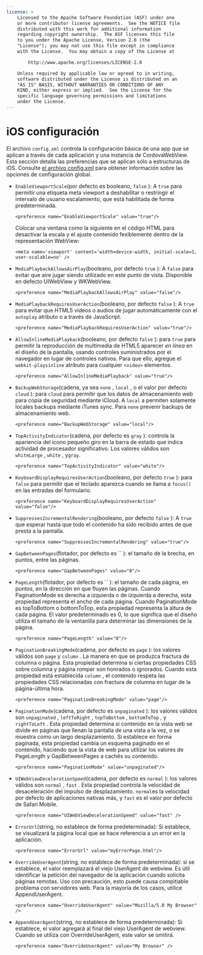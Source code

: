 ```yaml
---
license: >
    Licensed to the Apache Software Foundation (ASF) under one
    or more contributor license agreements.  See the NOTICE file
    distributed with this work for additional information
    regarding copyright ownership.  The ASF licenses this file
    to you under the Apache License, Version 2.0 (the
    "License"); you may not use this file except in compliance
    with the License.  You may obtain a copy of the License at

        http://www.apache.org/licenses/LICENSE-2.0

    Unless required by applicable law or agreed to in writing,
    software distributed under the License is distributed on an
    "AS IS" BASIS, WITHOUT WARRANTIES OR CONDITIONS OF ANY
    KIND, either express or implied.  See the License for the
    specific language governing permissions and limitations
    under the License.
---
```


# iOS configuración

El archivo `config.xml` controla la configuración básica de una app que se aplican a través de cada aplicación y una instancia de CordovaWebView. Esta sección detalla las preferencias que se aplican sólo a estructuras de iOS. Consulte [el archivo config.xml][1] para obtener información sobre las opciones de configuración global.

 [1]: config_ref_index.md.html#The%20config.xml%20File

*   `EnableViewportScale`(por defecto es booleano, `false` ): A `true` para permitir una etiqueta meta viewport a deshabilitar o restringir el intervalo de usuario escalamiento, que está habilitada de forma predeterminada.
    
        <preference name="EnableViewportScale" value="true"/>
        
    
    Colocar una ventana como la siguiente en el código HTML para desactivar la escala y el ajuste contenido fexiblemente dentro de la representación WebView:
    
        <meta name='viewport' content='width=device-width, initial-scale=1, user-scalable=no' />
        

*   `MediaPlaybackAllowsAirPlay`(booleano, por defecto `true` ): A `false` para evitar que aire jugar siendo utilizado en este punto de vista. Disponible en defecto UIWebView y WKWebView.
    
        <preference name="MediaPlaybackAllowsAirPlay" value="false"/>
        

*   `MediaPlaybackRequiresUserAction`(booleano, por defecto `false` ): A `true` para evitar que HTML5 videos o audios de jugar automáticamente con el `autoplay` atributo o a través de JavaScript.
    
        <preference name="MediaPlaybackRequiresUserAction" value="true"/>
        

*   `AllowInlineMediaPlayback`(booleano, por defecto `false` ): para `true` para permitir la reproducción de multimedia de HTML5 aparecer *en línea* en el diseño de la pantalla, usando controles suministrados por el navegador en lugar de controles nativos. Para que ello, agregue el `webkit-playsinline` atributo para cualquier `<video>` elementos.
    
        <preference name="AllowInlineMediaPlayback" value="true"/>
        

*   `BackupWebStorage`(cadena, ya sea `none` , `local` , o el valor por defecto `cloud` ): para `cloud` para permitir que los datos de almacenamiento web para copia de seguridad mediante iCloud. A `local` a permiten solamente locales backups mediante iTunes sync. Para `none` prevenir backups de almacenamiento web.
    
        <preference name="BackupWebStorage" value="local"/>
        

*   `TopActivityIndicator`(cadena, por defecto es `gray` ): controla la apariencia del icono pequeño giro en la barra de estado que indica actividad de procesador significativo. Los valores válidos son `whiteLarge` , `white` , y`gray`.
    
        <preference name="TopActivityIndicator" value="white"/>
        

*   `KeyboardDisplayRequiresUserAction`(booleano, por defecto `true` ): para `false` para permitir que el teclado aparezca cuando se llama a `focus()` en las entradas del formulario.
    
        <preference name="KeyboardDisplayRequiresUserAction" value="false"/>
        

*   `SuppressesIncrementalRendering`(booleano, por defecto `false` ): A `true` que esperar hasta que todo el contenido ha sido recibido antes de que presta a la pantalla.
    
        <preference name="SuppressesIncrementalRendering" value="true"/>
        

*   `GapBetweenPages`(flotador, por defecto es `` ): el tamaño de la brecha, en puntos, entre las páginas.
    
        <preference name="GapBetweenPages" value="0"/>
        

*   `PageLength`(flotador, por defecto es `` ): el tamaño de cada página, en puntos, en la dirección en que fluyen las páginas. Cuando PaginationMode es derecha a izquierda o de izquierda a derecha, esta propiedad representa el ancho de cada página. Cuando PaginationMode es topToBottom o bottomToTop, esta propiedad representa la altura de cada página. El valor predeterminado es 0, lo que significa que el diseño utiliza el tamaño de la ventanilla para determinar las dimensiones de la página.
    
        <preference name="PageLength" value="0"/>
        

*   `PaginationBreakingMode`(cadena, por defecto es `page` ): los valores válidos son `page` y `column` . La manera en que se produzca fractura de columna o página. Esta propiedad determina si ciertas propiedades CSS sobre columna y página romper son honrados o ignorados. Cuando esta propiedad está establecida `column` , el contenido respeta las propiedades CSS relacionadas con fractura de columna en lugar de la página-última hora.
    
        <preference name="PaginationBreakingMode" value="page"/>
        

*   `PaginationMode`(cadena, por defecto es `unpaginated` ): los valores válidos son `unpaginated` , `leftToRight` , `topToBottom` , `bottomToTop` , y `rightToLeft` . Esta propiedad determina si contenido en la vista web se divide en páginas que llenan la pantalla de una vista a la vez, o se muestra como un largo desplazamiento. Si establece en forma paginada, esta propiedad cambia un esquema paginado en el contenido, haciendo que la vista de web para utilizar los valores de PageLength y GapBetweenPages a cachés su contenido.
    
        <preference name="PaginationMode" value="unpaginated"/>
        

*   `UIWebViewDecelerationSpeed`(cadena, por defecto es `normal` ): los valores válidos son `normal` , `fast` . Esta propiedad controla la velocidad de desaceleración del impulso de desplazamiento. `normal`es la velocidad por defecto de aplicaciones nativas más, y `fast` es el valor por defecto de Safari Mobile.
    
        <preference name="UIWebViewDecelerationSpeed" value="fast" />
        

*   `ErrorUrl`(string, no establece de forma predeterminada): Si establece, se visualizará la página local que se hace referencia a un error en la aplicación.
    
        <preference name="ErrorUrl" value="myErrorPage.html"/>
        

*   `OverrideUserAgent`(string, no establece de forma predeterminada): si se establece, el valor reemplazará el viejo UserAgent de webview. Es útil identificar la petición del navegador de la aplicación cuando solicita páginas remotas. Uso con precaución, esto puede causa compitiable problema con servidores web. Para la mayoría de los casos, utilice AppendUserAgent.
    
        <preference name="OverrideUserAgent" value="Mozilla/5.0 My Browser" />
        

*   `AppendUserAgent`(string, no establece de forma predeterminada): Si establece, el valor agregará al final del viejo UserAgent de webview. Cuando se utiliza con OverrideUserAgent, este valor se omitirá.
    
        <preference name="OverrideUserAgent" value="My Browser" />